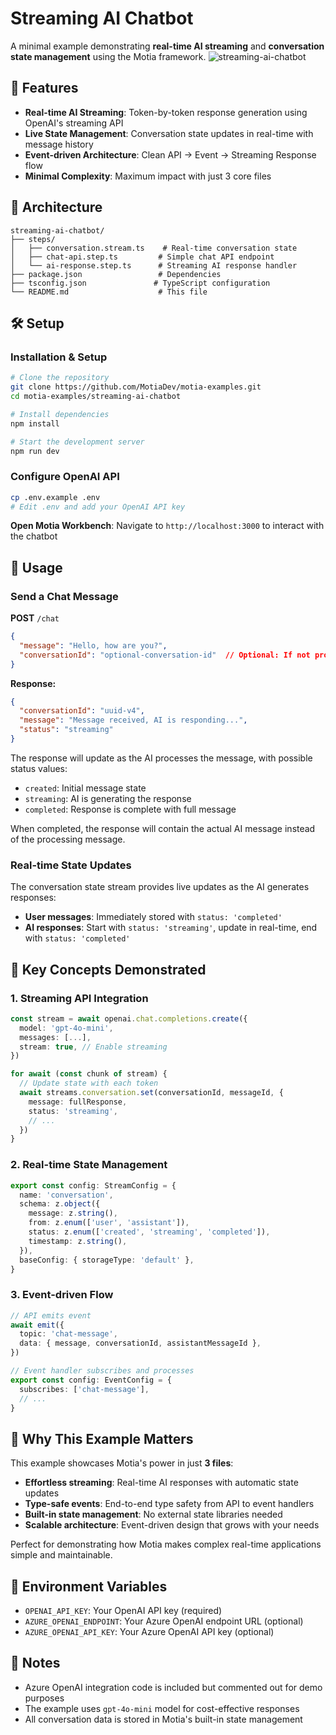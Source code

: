 # Streaming AI Chatbot

A minimal example demonstrating **real-time AI streaming** and **conversation state management** using the Motia framework.
![streaming-ai-chatbot](./docs/images/streaming-ai-chatbot.gif)

## 🚀 Features

- **Real-time AI Streaming**: Token-by-token response generation using OpenAI's streaming API
- **Live State Management**: Conversation state updates in real-time with message history
- **Event-driven Architecture**: Clean API → Event → Streaming Response flow
- **Minimal Complexity**: Maximum impact with just 3 core files

## 📁 Architecture

```
streaming-ai-chatbot/
├── steps/
│   ├── conversation.stream.ts    # Real-time conversation state
│   ├── chat-api.step.ts         # Simple chat API endpoint  
│   └── ai-response.step.ts      # Streaming AI response handler
├── package.json                 # Dependencies
├── tsconfig.json               # TypeScript configuration
└── README.md                    # This file
```

## 🛠️ Setup

### Installation & Setup

```bash
# Clone the repository
git clone https://github.com/MotiaDev/motia-examples.git
cd motia-examples/streaming-ai-chatbot

# Install dependencies
npm install

# Start the development server
npm run dev
```

### Configure OpenAI API
   ```bash
   cp .env.example .env
   # Edit .env and add your OpenAI API key
   ```

**Open Motia Workbench**:
   Navigate to `http://localhost:3000` to interact with the chatbot

## 🔧 Usage

### Send a Chat Message

**POST** `/chat`

```json
{
  "message": "Hello, how are you?",
  "conversationId": "optional-conversation-id"  // Optional: If not provided, a new conversation will be created
}
```

**Response:**
```json
{
  "conversationId": "uuid-v4",
  "message": "Message received, AI is responding...",
  "status": "streaming"
}
```

The response will update as the AI processes the message, with possible status values:
- `created`: Initial message state
- `streaming`: AI is generating the response
- `completed`: Response is complete with full message

When completed, the response will contain the actual AI message instead of the processing message.

### Real-time State Updates

The conversation state stream provides live updates as the AI generates responses:

- **User messages**: Immediately stored with `status: 'completed'`
- **AI responses**: Start with `status: 'streaming'`, update in real-time, end with `status: 'completed'`

## 🎯 Key Concepts Demonstrated

### 1. **Streaming API Integration**
```typescript
const stream = await openai.chat.completions.create({
  model: 'gpt-4o-mini',
  messages: [...],
  stream: true, // Enable streaming
})

for await (const chunk of stream) {
  // Update state with each token
  await streams.conversation.set(conversationId, messageId, {
    message: fullResponse,
    status: 'streaming',
    // ...
  })
}
```

### 2. **Real-time State Management**
```typescript
export const config: StreamConfig = {
  name: 'conversation',
  schema: z.object({
    message: z.string(),
    from: z.enum(['user', 'assistant']),
    status: z.enum(['created', 'streaming', 'completed']),
    timestamp: z.string(),
  }),
  baseConfig: { storageType: 'default' },
}
```

### 3. **Event-driven Flow**
```typescript
// API emits event
await emit({
  topic: 'chat-message',
  data: { message, conversationId, assistantMessageId },
})

// Event handler subscribes and processes
export const config: EventConfig = {
  subscribes: ['chat-message'],
  // ...
}
```

## 🌟 Why This Example Matters

This example showcases Motia's power in just **3 files**:

- **Effortless streaming**: Real-time AI responses with automatic state updates
- **Type-safe events**: End-to-end type safety from API to event handlers
- **Built-in state management**: No external state libraries needed
- **Scalable architecture**: Event-driven design that grows with your needs

Perfect for demonstrating how Motia makes complex real-time applications simple and maintainable.

## 🔑 Environment Variables

- `OPENAI_API_KEY`: Your OpenAI API key (required)
- `AZURE_OPENAI_ENDPOINT`: Your Azure OpenAI endpoint URL (optional)
- `AZURE_OPENAI_API_KEY`: Your Azure OpenAI API key (optional)

## 📝 Notes

- Azure OpenAI integration code is included but commented out for demo purposes
- The example uses `gpt-4o-mini` model for cost-effective responses
- All conversation data is stored in Motia's built-in state management

